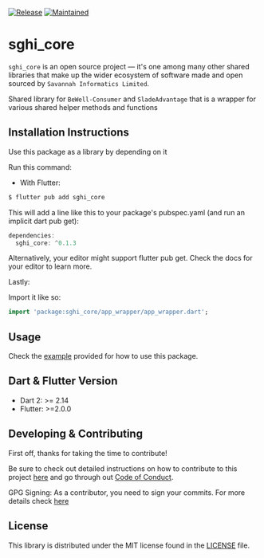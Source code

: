 [![Release](https://img.shields.io/badge/PreRelease-^0.1.3-success.svg?style=for-the-badge)](https://shields.io/)
[![Maintained](https://img.shields.io/badge/Maintained-Actively-informational.svg?style=for-the-badge)](https://shields.io/)

# sghi_core

`sghi_core` is an open source project &mdash; it's one among many other shared libraries that make up the wider ecosystem of software made and open sourced by `Savannah Informatics Limited`.

Shared library for `BeWell-Consumer` and `SladeAdvantage` that is a wrapper for various shared helper methods and functions

## Installation Instructions

Use this package as a library by depending on it

Run this command:

- With Flutter:

```dart
$ flutter pub add sghi_core
```

This will add a line like this to your package's pubspec.yaml (and run an implicit dart pub get):

```dart
dependencies:
  sghi_core: ^0.1.3
```

Alternatively, your editor might support flutter pub get. Check the docs for your editor to learn more.

Lastly:

Import it like so:

```dart
import 'package:sghi_core/app_wrapper/app_wrapper.dart';
```

## Usage

Check the [example](https://github.com/savannahghi/sghi_core/blob/main/example/readme.md) provided for how to use this package.

## Dart & Flutter Version

- Dart 2: >= 2.14
- Flutter: >=2.0.0

## Developing & Contributing

First off, thanks for taking the time to contribute!

Be sure to check out detailed instructions on how to contribute to this project [here](https://github.com/savannahghi/sghi_core/blob/main/CONTRIBUTING.md) and go through out [Code of Conduct](https://github.com/savannahghi/sghi_core/blob/main/CODE_OF_CONDUCT.md).

GPG Signing: 
As a contributor, you need to sign your commits. For more details check [here](https://docs.github.com/en/github/authenticating-to-github/managing-commit-signature-verification/signing-commits)

## License

This library is distributed under the MIT license found in the [LICENSE](https://github.com/savannahghi/sghi_core/blob/main/LICENSE) file.